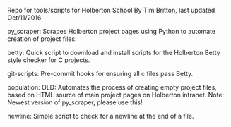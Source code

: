 Repo for tools/scripts for Holberton School
By Tim Britton, last updated Oct/11/2016

py_scraper: Scrapes Holberton project pages using Python to automate
	    creation of project files.

betty: Quick script to download and install scripts for the Holberton
       Betty style checker for C projects.

git-scripts: Pre-commit hooks for ensuring all c files pass Betty.

population: OLD: Automates the process of creating empty project files,
	    based on HTML source of main project pages on Holberton intranet.
	    Note: Newest version of py_scraper, please use this!

newline: Simple script to check for a newline at the end of a file.